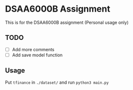 # DSAA6000B Assignment

This is for the DSAA6000B assignment (Personal usage only)

## TODO
- [ ] Add more comments
- [ ] Add save model function

## Usage
Put `tfinance` in `./dataset/` and run `python3 main.py`

